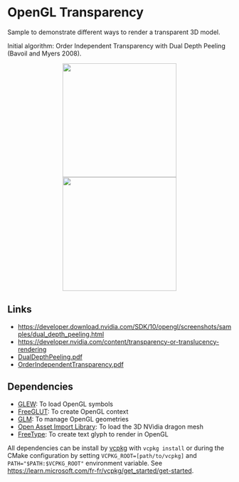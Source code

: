 # OpenGL Transparency

Sample to demonstrate different ways to render a transparent 3D model.

Initial algorithm: Order Independent
Transparency with
Dual Depth Peeling (Bavoil and Myers 2008).

<p align="center">
  <img width="256" height="256" src="doc/dual_depth_peeling_medium.png">
  <img width="256" height="256" src="doc/dual_depth_peeling_gl3_medium.png">
</p>

## Links

- https://developer.download.nvidia.com/SDK/10/opengl/screenshots/samples/dual_depth_peeling.html
- https://developer.nvidia.com/content/transparency-or-translucency-rendering
- [DualDepthPeeling.pdf](doc/DualDepthPeeling.pdf)
- [OrderIndependentTransparency.pdf](doc/OrderIndependentTransparency.pdf)

## Dependencies

- [GLEW](https://github.com/nigels-com/glew): To load OpenGL symbols
- [FreeGLUT](https://github.com/freeglut/freeglut): To create OpenGL context
- [GLM](https://github.com/g-truc/glm): To manage OpenGL geometries
- [Open Asset Import Library](https://github.com/assimp/assimp): To load the 3D NVidia dragon mesh
- [FreeType](https://github.com/freetype/freetype): To create text glyph to render in OpenGL

All dependencies can be install by [vcpkg](https://github.com/microsoft/vcpkg) with `vcpkg install` or during the CMake configuration by setting `VCPKG_ROOT=[path/to/vcpkg]` and `PATH="$PATH:$VCPKG_ROOT"` environment variable. See https://learn.microsoft.com/fr-fr/vcpkg/get_started/get-started.

